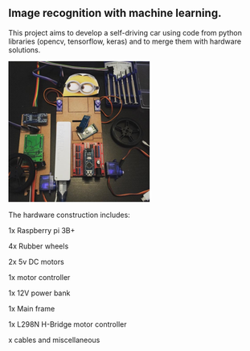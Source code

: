 ## Image recognition with machine learning.
This project aims to develop a self-driving car using code from python libraries (opencv, tensorflow, keras)
and to merge them with hardware solutions. 

![img_recog_py](https://github.com/twochemist/img_recog_py/blob/master/dyor1.png?raw=true "prototype")

The hardware construction includes:


1x Raspberry pi 3B+

4x Rubber wheels

2x 5v DC motors

1x motor controller

1x 12V power bank

1x Main frame 

1x L298N H-Bridge motor controller

 x cables and miscellaneous
